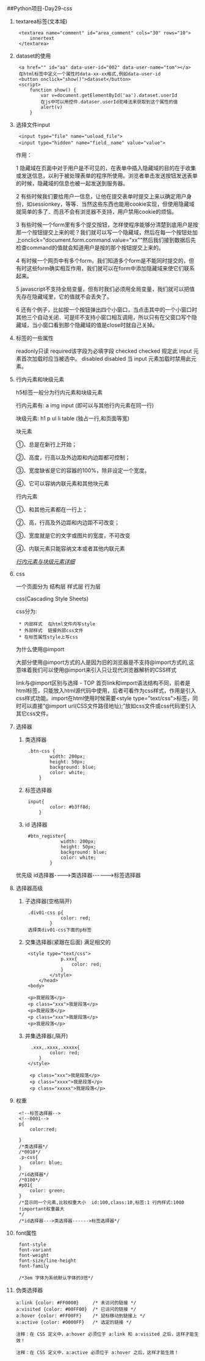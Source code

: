 ##Python项目-Day29-css
1. textarea标签(文本域)

		<textarea name="comment" id="area_comment" cols="30" rows="10">
		    innertext
		</textarea>

2. dataset的使用

		<a href="" id="aa" data-user-id="002" data-user-name="tom"></a>
		在html标签中定义一个属性时data-xx-xx格式,例如data-user-id
		<button onclick="show()">dataset</button>
		<script>
		    function show() {
		        var v=document.getElementById('aa').dataset.userId
				在js中可以用控件.dataser.userId驼峰法来获取到这个属性的值
		        alert(v)
		    }

3. 选择文件input

    	<input type="file" name="uoload_file">
		<input type="hidden" name="field＿name" value="value"> 
 
	作用： 
	 
	1 隐藏域在页面中对于用户是不可见的，在表单中插入隐藏域的目的在于收集或发送信息，以利于被处理表单的程序所使用。浏览者单击发送按钮发送表单的时候，隐藏域的信息也被一起发送到服务器。 
	 
	2 有些时候我们要给用户一信息，让他在提交表单时提交上来以确定用户身份，如sessionkey，等等．当然这些东西也能用cookie实现，但使用隐藏域就简单的多了．而且不会有浏览器不支持，用户禁用cookie的烦恼。 
	 
	3 有些时候一个form里有多个提交按钮，怎样使程序能够分清楚到底用户是按那一个按钮提交上来的呢？我们就可以写一个隐藏域，然后在每一个按钮处加上onclick="document.form.command.value="xx""然后我们接到数据后先检查command的值就会知道用户是按的那个按钮提交上来的。 
	 
	4 有时候一个网页中有多个form，我们知道多个form是不能同时提交的，但有时这些form确实相互作用，我们就可以在form中添加隐藏域来使它们联系起来。 
	 
	5 javascript不支持全局变量，但有时我们必须用全局变量，我们就可以把值先存在隐藏域里，它的值就不会丢失了。 
	 
	6 还有个例子，比如按一个按钮弹出四个小窗口，当点击其中的一个小窗口时其他三个自动关闭．可是IE不支持小窗口相互调用，所以只有在父窗口写个隐藏域，当小窗口看到那个隐藏域的值是close时就自己关掉。 
	 
4. 标签的一些属性

	readonly只读
	required该字段为必填字段
	checked	checked	规定此 input 元素首次加载时应当被选中。
	disabled	disabled	当 input 元素加载时禁用此元素。


5. 行内元素和块级元素

	h5标签一般分为行内元素和块级元素

	行内元素有: a img input (即可以与其他行内元素在同一行)
	
	块级元素: h1 p ul li table (独占一行,和页面等宽)

	块元素
	
	①、总是在新行上开始；
	
	②、高度，行高以及外边距和内边距都可控制；
	
	③、宽度缺省是它的容器的100%，除非设定一个宽度。
	
	④、它可以容纳内联元素和其他块元素
	
	行内元素
	
	①、和其他元素都在一行上；
	
	②、高，行高及外边距和内边距不可改变；
	
	③、宽度就是它的文字或图片的宽度，不可改变
	
	④、内联元素只能容纳文本或者其他内联元素


	*[行内元素与块级元素详细](https://blog.csdn.net/xoxo_x/article/details/75212460)*

3. css

	一个页面分为 结构层 样式层 行为层

	css(Cascading Style Sheets)

	css分为:

		* 内部样式  在html文件内写style
		* 外部样式  链接外部css文件
		* 在标签属性style上写css

	
	为什么使用@import
	
	大部分使用@import方式的人是因为旧的浏览器是不支持@import方式的,这意味着我们可以使用@import来引入只让现代浏览器解析的CSS样式

	link与@import区别与选择   -   TOP
	首页link和import语法结构不同，前者<link>是html标签，只能放入html源代码中使用，后者可看作为css样式，作用是引入css样式功能。import在html使用时候需要\<style type="text/css"\>标签，同时可以直接“@import url(CSS文件路径地址);”放如css文件或css代码里引入其它css文件。

4. 选择器

	1. 类选择器

			.btn-css {
			        width: 200px;
			        height: 50px;
			        background: blue;
			        color: white;
			    }

	2. 标签选择器

			input{
			        color: #b3ff8d;
			    }

	3. id 选择器

			#btn_register{
			            width: 200px;
			            height: 50px;
			            background: blue;
			            color: white;
			        }

	优先级 id选择器---->类选择器------>标签选择器

5. 选择器高级

	1. 子选择器(空格隔开)


			.div01-css p{
			            color: red;
			        }
			选择类div01-css下面的p标签

	2. 交集选择器(紧跟在后面) 满足相交的

			<style type="text/css">
			            p.xxx{
			                color: red;
			            }
			        </style>
			    </head>
			<body>
			 
	        <p>我是段落</p>
	        <p class="xxx">我是段落</p>
	        <p>我是段落</p>
	        <p class="xxx">我是段落</p>
	        <p>我是段落</p>

	3. 并集选择器(,隔开)
		
			 .xxx,.xxxx,.xxxxx{
	                color: red;
	            }
	        </style>
	    </head>
	<body>

	        <p class="xxx">我是段落</p>
	        <p class="xxxx">我是段落</p>
	        <p class="xxxxx">我是段落</p>

6. 权重

		<!--标签选择器-->
		<!--0001-->
		p{
		    color:red;
		
		}
		/*类选择器*/
		/*0010*/
		.p-css{
		    color: blue;
		}
		/*id选择器*/
		/*0100*/
		#p01{
		    color: green;
		}
		/*显示同一个元素,比较权重大小  id:100,class:10,标签:1 行内样式:1000
		!important权重最大
		*/
		/*id选择器--->类选择器------>标签选择器*/


4. font属性

		font-style
		font-variant
		font-weight
		font-size/line-height
		font-family

		/*3em 字体为系统默认字体的3倍*/


11. 伪类选择器

		a:link {color: #FF0000}		/* 未访问的链接 */
		a:visited {color: #00FF00}	/* 已访问的链接 */
		a:hover {color: #FF00FF}	/* 鼠标移动到链接上 */
		a:active {color: #0000FF}	/* 选定的链接 */

		注释：在 CSS 定义中，a:hover 必须位于 a:link 和 a:visited 之后，这样才能生效！
		
		注释：在 CSS 定义中，a:active 必须位于 a:hover 之后，这样才能生效！
